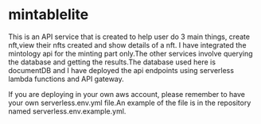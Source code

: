 # mintablelite

This is an API service that is created to help user do 3 main things, create nft,view their nfts created and show details of a nft.
I have integrated the mintology api for the minting part only.The other services involve querying the database and getting the results.The database used here is documentDB and I have deployed the api endpoints using serverless lambda functions and API gateway.

If you are deploying in your own aws account, please remember to have your own serverless.env.yml file.An example of the file is in the repository named serverless.env.example.yml.